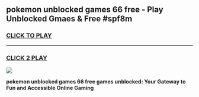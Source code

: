 
## pokemon unblocked games 66 free - Play Unblocked Gmaes & Free #spf8m
<h3>
<a href="https://news.freeplayer.one?title=pokemon_unblocked_games_66_free&ref=03M">CLICK TO PLAY</a></h3>
<hr>

<h3>
<a href="https://news.freeplayer.one?title=pokemon_unblocked_games_66_free&ref=03M">CLICK 2 PLAY</a>
  
</h3>

<a href="https://news.freeplayer.one?title=pokemon_unblocked_games_66_free&ref=03M"><img src="https://clearcache.store/games.png"></a>


**pokemon unblocked games 66 free games unblocked: Your Gateway to Fun and Accessible Online Gaming**

